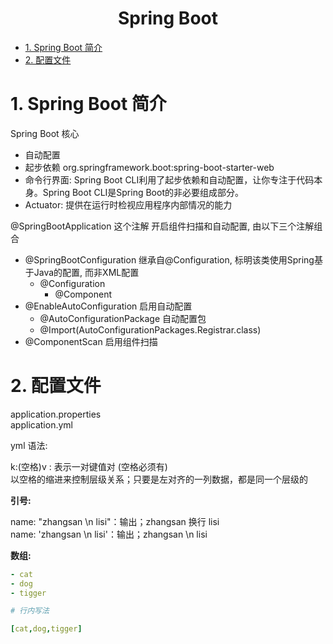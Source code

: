 <h1 align="center">Spring Boot</h1>
<!-- @import "[TOC]" {cmd="toc"} -->

<!-- code_chunk_output -->

- [1. Spring Boot 简介](#1-spring-boot-简介)
- [2. 配置文件](#2-配置文件)

<!-- /code_chunk_output -->


# 1. Spring Boot 简介

Spring Boot 核心

- 自动配置
- 起步依赖 org.springframework.boot:spring-boot-starter-web
- 命令行界面: Spring Boot CLI利用了起步依赖和自动配置，让你专注于代码本身。Spring Boot CLI是Spring Boot的非必要组成部分。
- Actuator: 提供在运行时检视应用程序内部情况的能力


@SpringBootApplication 这个注解 开启组件扫描和自动配置, 由以下三个注解组合
    
- @SpringBootConfiguration 继承自@Configuration, 标明该类使用Spring基于Java的配置, 而非XML配置
    - @Configuration
        - @Component
- @EnableAutoConfiguration 启用自动配置
    - @AutoConfigurationPackage 自动配置包 
    - @Import(AutoConfigurationPackages.Registrar.class)
- @ComponentScan 启用组件扫描


# 2. 配置文件

application.properties  
application.yml

yml 语法:

k:(空格)v : 表示一对键值对 (空格必须有)  
以空格的缩进来控制层级关系；只要是左对齐的一列数据，都是同一个层级的


**引号:**

name: "zhangsan \n lisi"：输出；zhangsan 换行 lisi  
name: 'zhangsan \n lisi'：输出；zhangsan \n lisi

**数组:**

```yaml
- cat
- dog
- tigger

# 行内写法

[cat,dog,tigger]

```